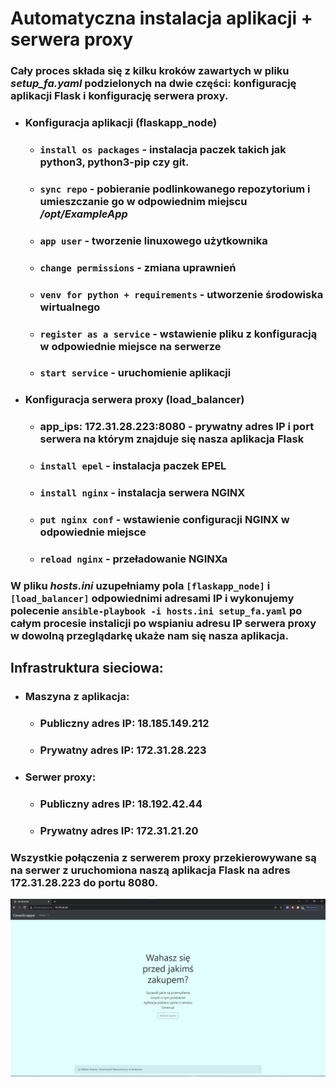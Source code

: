 # **Automatyczna instalacja aplikacji + serwera proxy**
### Cały proces składa się z kilku kroków zawartych w pliku ***setup_fa.yaml*** podzielonych na dwie części: konfigurację aplikacji Flask i konfigurację serwera proxy.
- ### Konfiguracja aplikacji (flaskapp_node)
    - ### `install os packages` - instalacja paczek takich jak python3, python3-pip czy git.
    - ### `sync repo` - pobieranie podlinkowanego repozytorium i umieszczanie go w odpowiednim miejscu ***/opt/ExampleApp***
    - ### `app user` - tworzenie linuxowego użytkownika
    - ### `change permissions` - zmiana uprawnień
    - ### `venv for python + requirements` - utworzenie środowiska wirtualnego
    - ### `register as a service` - wstawienie pliku z konfiguracją w odpowiednie miejsce na serwerze
    - ### `start service` - uruchomienie aplikacji 
- ### Konfiguracja serwera proxy (load_balancer)
    - ### **app_ips: 172.31.28.223:8080** - prywatny adres IP i port serwera na którym znajduje się nasza aplikacja Flask
    - ### `install epel` - instalacja paczek EPEL
    - ### `install nginx` - instalacja serwera NGINX
    - ### `put nginx conf` - wstawienie configuracji NGINX w odpowiednie miejsce
    - ### `reload nginx` - przeładowanie NGINXa
### W pliku ***hosts.ini*** uzupełniamy pola `[flaskapp_node]` i `[load_balancer]` odpowiednimi adresami IP i wykonujemy polecenie **`ansible-playbook -i hosts.ini setup_fa.yaml`** po całym procesie instalicji po wspianiu adresu IP serwera proxy w dowolną przeglądarkę ukaże nam się nasza aplikacja.


## **Infrastruktura sieciowa:**
- ### Maszyna z aplikacja:
    - ### Publiczny adres IP: 18.185.149.212
    - ### Prywatny adres IP: 172.31.28.223
- ### Serwer proxy:
    - ### Publiczny adres IP: 18.192.42.44
    - ### Prywatny adres IP: 172.31.21.20
### Wszystkie połączenia z serwerem proxy przekierowywane są na serwer z uruchomiona naszą aplikacja Flask na adres 172.31.28.223 do portu 8080.
![app_test](pic/ExampleAPP.jpg)